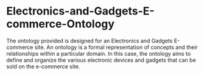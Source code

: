 # Electronics-and-Gadgets-E-commerce-Ontology
The ontology provided is designed for an Electronics and Gadgets E-commerce site. An ontology is a formal representation of concepts and their relationships within a particular domain. In this case, the ontology aims to define and organize the various electronic devices and gadgets that can be sold on the e-commerce site.
